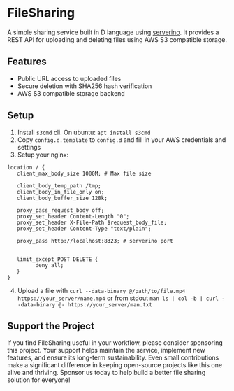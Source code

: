 # FileSharing

A simple sharing service built in D language using [serverino](https://github.com/trikko/serverino). It provides a REST API for uploading and deleting files using AWS S3 compatible storage.

## Features

- Public URL access to uploaded files
- Secure deletion with SHA256 hash verification
- AWS S3 compatible storage backend

## Setup

1. Install `s3cmd` cli. On ubuntu: `apt install s3cmd`
2. Copy `config.d.template` to `config.d` and fill in your AWS credentials and settings
3. Setup your nginx:
```
location / {
   client_max_body_size 1000M; # Max file size

   client_body_temp_path /tmp;
   client_body_in_file_only on;
   client_body_buffer_size 128k;

   proxy_pass_request_body off;
   proxy_set_header Content-Length "0";
   proxy_set_header X-File-Path $request_body_file;
   proxy_set_header Content-Type "text/plain";

   proxy_pass http://localhost:8323; # serverino port


   limit_except POST DELETE {
         deny all;
   }
}
```
4. Upload a file with `curl --data-binary @/path/to/file.mp4 https://your_server/name.mp4` or from stdout `man ls | col -b | curl --data-binary @- https://your_server/man.txt`

## Support the Project

If you find FileSharing useful in your workflow, please consider sponsoring this project. Your support helps maintain the service, implement new features, and ensure its long-term sustainability. Even small contributions make a significant difference in keeping open-source projects like this one alive and thriving. Sponsor us today to help build a better file sharing solution for everyone!


